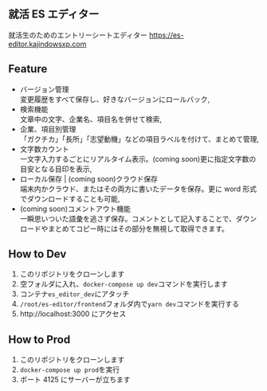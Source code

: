 ## 就活 ES エディター

就活生のためのエントリーシートエディター
https://es-editor.kajindowsxp.com

## Feature

- バージョン管理<br/>変更履歴をすべて保存し、好きなバージョンにロールバック,
- 検索機能<br/>文章中の文字、企業名、項目名を併せて検索,
- 企業、項目別管理<br/>「ガクチカ」「長所」「志望動機」などの項目ラベルを付けて、まとめて管理,
- 文字数カウント<br/>一文字入力するごとにリアルタイム表示。(coming soon)更に指定文字数の目安となる目印を表示,
- ローカル保存 | (coming soon)クラウド保存<br/>端末内かクラウド、またはその両方に書いたデータを保存。更に word 形式でダウンロードすることも可能,
- (coming soon)コメントアウト機能<br/>一瞬思いついた語彙を逃さず保存。コメントとして記入することで、ダウンロードやまとめてコピー時にはその部分を無視して取得できます。

## How to Dev

1. このリポジトリをクローンします
1. 空フォルダに入れ、`docker-compose up dev`コマンドを実行します
1. コンテナ`es_editor_dev`にアタッチ
1. `/root/es-editor/frontend`フォルダ内で`yarn dev`コマンドを実行する
1. http://localhost:3000 にアクセス

## How to Prod

1. このリポジトリをクローンします
1. `docker-compose up prod`を実行
1. ポート 4125 にサーバーが立ちます
